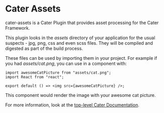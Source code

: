 # Cater Assets

cater-assets is a Cater Plugin that provides asset processing for the Cater Framework.

This plugin looks in the _assets_ directory of your application for the usual suspects - jpg, png, css and even scss files. They will be compiled and digested as part of the build process.

These files can be used by importing them in your project. For example if you had _assets/cat.png_, you can use in a component with:

    import awesomeCatPicture from "assets/cat.png";
    import React from "react";

    export default () => <img src={awesomeCatPicture} />;

This component would render the image with your awesome cat picture.

For more information, look at the [top-level Cater Documentation](https://github.com/jonathannen/cater).
